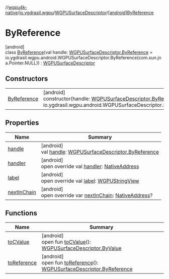 //[wgpu4k-native](../../../../index.md)/[io.ygdrasil.wgpu](../../index.md)/[WGPUSurfaceDescriptor](../index.md)/[[android]ByReference](index.md)

# ByReference

[android]\
class [ByReference](index.md)(val handle: [WGPUSurfaceDescriptor.ByReference](../../../io.ygdrasil.wgpu.android/-w-g-p-u-surface-descriptor/-by-reference/index.md) = io.ygdrasil.wgpu.android.WGPUSurfaceDescriptor.ByReference(com.sun.jna.Pointer.NULL)) : [WGPUSurfaceDescriptor](../index.md)

## Constructors

| | |
|---|---|
| [ByReference](-by-reference.md) | [android]<br>constructor(handle: [WGPUSurfaceDescriptor.ByReference](../../../io.ygdrasil.wgpu.android/-w-g-p-u-surface-descriptor/-by-reference/index.md) = io.ygdrasil.wgpu.android.WGPUSurfaceDescriptor.ByReference(com.sun.jna.Pointer.NULL)) |

## Properties

| Name | Summary |
|---|---|
| [handle](handle.md) | [android]<br>val [handle](handle.md): [WGPUSurfaceDescriptor.ByReference](../../../io.ygdrasil.wgpu.android/-w-g-p-u-surface-descriptor/-by-reference/index.md) |
| [handler](handler.md) | [android]<br>open override val [handler](handler.md): [NativeAddress](../../../ffi/-native-address/index.md) |
| [label](label.md) | [android]<br>open override val [label](label.md): [WGPUStringView](../../-w-g-p-u-string-view/index.md) |
| [nextInChain](next-in-chain.md) | [android]<br>open override var [nextInChain](next-in-chain.md): [NativeAddress](../../../ffi/-native-address/index.md)? |

## Functions

| Name | Summary |
|---|---|
| [toCValue](../[android]to-c-value.md) | [android]<br>open fun [toCValue](../[android]to-c-value.md)(): [WGPUSurfaceDescriptor.ByValue](../../../io.ygdrasil.wgpu.android/-w-g-p-u-surface-descriptor/-by-value/index.md) |
| [toReference](../to-reference.md) | [android]<br>open fun [toReference](../to-reference.md)(): [WGPUSurfaceDescriptor.ByReference](../../../io.ygdrasil.wgpu.android/-w-g-p-u-surface-descriptor/-by-reference/index.md) |